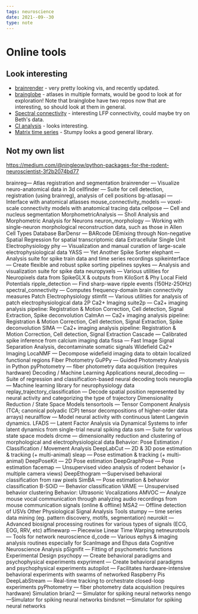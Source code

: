 ```yaml
---
tags: neuroscience
date: 2021--09--30
type: note
---
```


# Online tools

## Look interesting

- [brainrender](https://github.com/brainglobe/brainrender) - very pretty looking vis, and recently updated.
- [brainglobe](https://github.com/brainglobe/bg-atlasapi) - atlases in multiple formats, would be good to look at for exploration! Note that brainglobe have two repos now that are interesting, so should look at them in general.
- [Spectral connectivity](https://github.com/Eden-Kramer-Lab/spectral_connectivity) - interesting LFP connectivity, could maybe try on Beth's data.
- [CI analysis](https://github.com/flatironinstitute/CaImAn) - looks interesting.
- [Matrix time series](https://github.com/TDAmeritrade/stumpy) - Stumpy looks a good general library.

## Not my own list

https://medium.com/@ningleow/python-packages-for-the-rodent-neuroscientist-3f2b2074bd77

brainreg— Atlas registration and segmentation
brainrender — Visualize neuro-anatomical data in 3d
cellfinder — Suite for cell detection, registration (using brainreg), analysis of cell positions
bg-atlasapi — Interface with anatomical atlasses
mouse_connectivity_models — voxel-scale connectivity models with anatomical tracing data
cellpose — Cell and nucleus segmentation
MorphometricAnalysis — Sholl Analysis and Morphometric Analysis for Neurons
neuron_morphology — Working with single-neuron morphological reconstruction data, such as those in Allen Cell Types Database
BarDensr — BARcode DEmixing through Non-negative Spatial Regression for spatial transcriptomic data
Extracellular Single Unit Electrophysiology
phy — Visualization and manual curation of large-scale electrophysiological data
YASS — Yet Another Spike Sorter
elephant — Analysis suite for spike train data and time series recordings
spikeinterface — Create flexible and robust spike sorting pipelines
spykes — Analysis and visualization suite for spike data
neuropyxels — Various utilities for Neuropixels data from SpikeGLX & outputs from KiloSort & Phy
Local Field Potentials
ripple_detection — Find sharp-wave ripple events (150Hz-250Hz)
spectral_connectivity — Computes frequency-domain brain connectivity measures
Patch Electrophysiology
stimfit — Various utilities for analysis of patch electrophysiological data
2P Ca2+ Imaging
suite2p — Ca2+ imaging analysis pipeline: Registration & Motion Correction, Cell detection, Signal Extraction, Spike deconvolution
CaImAn — Ca2+ imaging analysis pipeline: Registration & Motion Correction, Cell detection, Signal Extraction, Spike deconvolution
SIMA — Ca2+ imaging analysis pipeline: Registration & Motion Correction, Cell detection, Signal Extraction
Cascade — Calibrated spike inference from calcium imaging data
fissa — Fast Image Signal Separation Analysis, decontaminate somatic signals
Widefield Ca2+ Imaging
LocaNMF — Decompose wideﬁeld imaging data to obtain localized functional regions
Fiber Photometry
GuPPy — Guided Photometry Analysis in Python
pyPhotometry — fiber photometry data acquisition (requires hardware)
Decoding / Machine Learning Applications
neural_decoding — Suite of regression and classification-based neural decoding tools
neuroglia — Machine learning library for neurophysiology data
replay_trajectory_classification — Decode spatial position represented by neural activity and categorizing the type of trajectory
Dimensionality Reduction / State Space Models
tensortools — Tensor Component Analysis (TCA; canonical polyadic (CP) tensor decompositions of higher-order data arrays)
neuralflow — Model neural activity with continuous latent Langevin dynamics.
LFADS — Latent Factor Analysis via Dynamical Systems to infer latent dynamics from single-trial neural spiking data
ssm — Suite for various state space models
drcme — dimensionality reduction and clustering of morphological and electrophysiological data
Behavior: Pose Estimation / Classification / Movement Analysis
DeepLabCut — 2D & 3D pose estimation & tracking (+ multi-animal)
sleap — Pose estimation & tracking (+ multi-animal)
DeepPoseKit — 2D Pose estimation
DeepGraphPose — Pose estimation
facemap — Unsupervised video analysis of rodent behavior (+ multiple camera views)
DeepEthogram —Supervised behavioral classification from raw pixels
SimBA — Pose estimation & behavior classification
B-SOiD — Behavior classification
VAME — Unsupervised behavior clustering
Behavior: Ultrasonic Vocalizations
AMVOC — Analyze mouse vocal communication through analyzing audio recordings from mouse communication signals (online & offline)
MSA2 — Offline detection of USVs
Other Physiological Signal Analysis Tools
stumpy — time series data mining (eg. pattern discovery, motifs, segmentation)
neurokit —Advanced biosignal processing routines for various types of signals (ECG, EOG, RRV, etc)
affinewarp — Piecewise Linear Time Warping
netneurotools — Tools for network neuroscience
d_code — Various ephys & imaging analysis routines especially for ScanImage and Ehpus data
Cognitive Neuroscience Analysis
pSignifit — Fitting of psychometric functions
Experimental Design
psychopy — Create behavioral paradigms and psychophysical experiments
expyriment — Create behavioral paradigms and psychophysical experiments
autopilot — Facilitates hardware-intensive behavioral experiments with swarms of networked Raspberry Pis
DeepLabStream — Real-time tracking to orchestrate closed-loop experiments
pyPhotometry — fiber photometry data acquisition (requires hardware)
Simulation
brian2 — Simulator for spiking neural networks
nengo —Simulator for spiking neural networks
bindsnet —Simulator for spiking neural networks